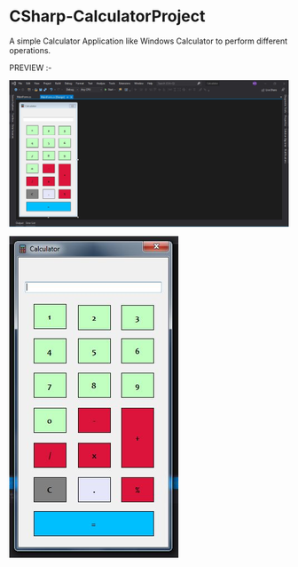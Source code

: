 # CSharp-CalculatorProject
A simple Calculator Application like Windows Calculator to perform different operations.


PREVIEW :-

![](Images/calculatorVS.JPG)

![](Images/calculatorMain.JPG)
